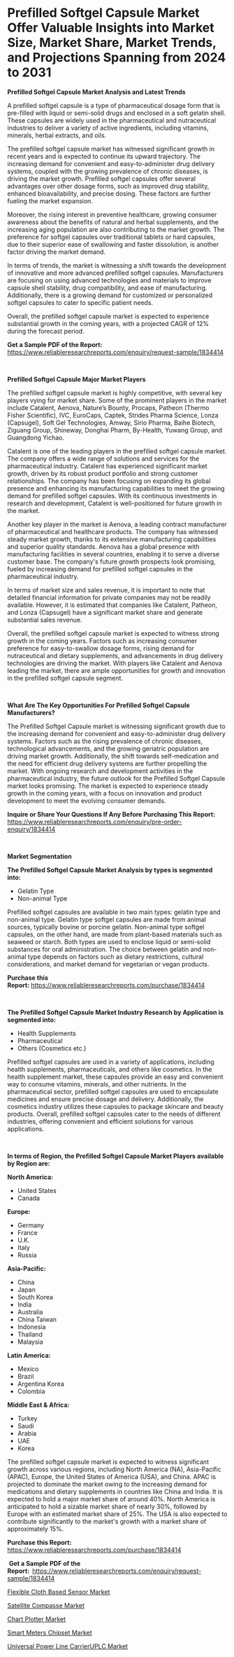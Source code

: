 <p><h1>Prefilled Softgel Capsule Market Offer Valuable Insights into Market Size, Market Share, Market Trends, and Projections Spanning from 2024 to 2031</h1></p><p><strong>Prefilled Softgel Capsule Market Analysis and Latest Trends</strong></p>
<p><p>A prefilled softgel capsule is a type of pharmaceutical dosage form that is pre-filled with liquid or semi-solid drugs and enclosed in a soft gelatin shell. These capsules are widely used in the pharmaceutical and nutraceutical industries to deliver a variety of active ingredients, including vitamins, minerals, herbal extracts, and oils.</p><p>The prefilled softgel capsule market has witnessed significant growth in recent years and is expected to continue its upward trajectory. The increasing demand for convenient and easy-to-administer drug delivery systems, coupled with the growing prevalence of chronic diseases, is driving the market growth. Prefilled softgel capsules offer several advantages over other dosage forms, such as improved drug stability, enhanced bioavailability, and precise dosing. These factors are further fueling the market expansion.</p><p>Moreover, the rising interest in preventive healthcare, growing consumer awareness about the benefits of natural and herbal supplements, and the increasing aging population are also contributing to the market growth. The preference for softgel capsules over traditional tablets or hard capsules, due to their superior ease of swallowing and faster dissolution, is another factor driving the market demand.</p><p>In terms of trends, the market is witnessing a shift towards the development of innovative and more advanced prefilled softgel capsules. Manufacturers are focusing on using advanced technologies and materials to improve capsule shell stability, drug compatibility, and ease of manufacturing. Additionally, there is a growing demand for customized or personalized softgel capsules to cater to specific patient needs.</p><p>Overall, the prefilled softgel capsule market is expected to experience substantial growth in the coming years, with a projected CAGR of 12% during the forecast period.</p></p>
<p><strong>Get a Sample PDF of the Report:&nbsp;</strong> <a href="https://www.reliableresearchreports.com/enquiry/request-sample/1834414">https://www.reliableresearchreports.com/enquiry/request-sample/1834414</a></p>
<p>&nbsp;</p>
<p><strong>Prefilled Softgel Capsule Major Market Players</strong></p>
<p><p>The prefilled softgel capsule market is highly competitive, with several key players vying for market share. Some of the prominent players in the market include Catalent, Aenova, Nature’s Bounty, Procaps, Patheon (Thermo Fisher Scientific), IVC, EuroCaps, Captek, Strides Pharma Science, Lonza (Capsugel), Soft Gel Technologies, Amway, Sirio Pharma, Baihe Biotech, Ziguang Group, Shineway, Donghai Pharm, By-Health, Yuwang Group, and Guangdong Yichao.</p><p>Catalent is one of the leading players in the prefilled softgel capsule market. The company offers a wide range of solutions and services for the pharmaceutical industry. Catalent has experienced significant market growth, driven by its robust product portfolio and strong customer relationships. The company has been focusing on expanding its global presence and enhancing its manufacturing capabilities to meet the growing demand for prefilled softgel capsules. With its continuous investments in research and development, Catalent is well-positioned for future growth in the market.</p><p>Another key player in the market is Aenova, a leading contract manufacturer of pharmaceutical and healthcare products. The company has witnessed steady market growth, thanks to its extensive manufacturing capabilities and superior quality standards. Aenova has a global presence with manufacturing facilities in several countries, enabling it to serve a diverse customer base. The company's future growth prospects look promising, fueled by increasing demand for prefilled softgel capsules in the pharmaceutical industry.</p><p>In terms of market size and sales revenue, it is important to note that detailed financial information for private companies may not be readily available. However, it is estimated that companies like Catalent, Patheon, and Lonza (Capsugel) have a significant market share and generate substantial sales revenue.</p><p>Overall, the prefilled softgel capsule market is expected to witness strong growth in the coming years. Factors such as increasing consumer preference for easy-to-swallow dosage forms, rising demand for nutraceutical and dietary supplements, and advancements in drug delivery technologies are driving the market. With players like Catalent and Aenova leading the market, there are ample opportunities for growth and innovation in the prefilled softgel capsule segment.</p></p>
<p>&nbsp;</p>
<p><strong>What Are The Key Opportunities For Prefilled Softgel Capsule Manufacturers?</strong></p>
<p><p>The Prefilled Softgel Capsule market is witnessing significant growth due to the increasing demand for convenient and easy-to-administer drug delivery systems. Factors such as the rising prevalence of chronic diseases, technological advancements, and the growing geriatric population are driving market growth. Additionally, the shift towards self-medication and the need for efficient drug delivery systems are further propelling the market. With ongoing research and development activities in the pharmaceutical industry, the future outlook for the Prefilled Softgel Capsule market looks promising. The market is expected to experience steady growth in the coming years, with a focus on innovation and product development to meet the evolving consumer demands.</p></p>
<p><strong>Inquire or Share Your Questions If Any Before Purchasing This Report:</strong> <a href="https://www.reliableresearchreports.com/enquiry/pre-order-enquiry/1834414">https://www.reliableresearchreports.com/enquiry/pre-order-enquiry/1834414</a></p>
<p>&nbsp;</p>
<p><strong>Market Segmentation</strong></p>
<p><strong>The Prefilled Softgel Capsule Market Analysis by types is segmented into:</strong></p>
<p><ul><li>Gelatin Type</li><li>Non-animal Type</li></ul></p>
<p><p>Prefilled softgel capsules are available in two main types: gelatin type and non-animal type. Gelatin type softgel capsules are made from animal sources, typically bovine or porcine gelatin. Non-animal type softgel capsules, on the other hand, are made from plant-based materials such as seaweed or starch. Both types are used to enclose liquid or semi-solid substances for oral administration. The choice between gelatin and non-animal type depends on factors such as dietary restrictions, cultural considerations, and market demand for vegetarian or vegan products.</p></p>
<p><strong>Purchase this Report:&nbsp;</strong><a href="https://www.reliableresearchreports.com/purchase/1834414">https://www.reliableresearchreports.com/purchase/1834414</a></p>
<p>&nbsp;</p>
<p><strong>The Prefilled Softgel Capsule Market Industry Research by Application is segmented into:</strong></p>
<p><ul><li>Health Supplements</li><li>Pharmaceutical</li><li>Others (Cosmetics etc.)</li></ul></p>
<p><p>Prefilled softgel capsules are used in a variety of applications, including health supplements, pharmaceuticals, and others like cosmetics. In the health supplement market, these capsules provide an easy and convenient way to consume vitamins, minerals, and other nutrients. In the pharmaceutical sector, prefilled softgel capsules are used to encapsulate medicines and ensure precise dosage and delivery. Additionally, the cosmetics industry utilizes these capsules to package skincare and beauty products. Overall, prefilled softgel capsules cater to the needs of different industries, offering convenient and efficient solutions for various applications.</p></p>
<p>&nbsp;</p>
<p><strong>In terms of Region, the Prefilled Softgel Capsule Market Players available by Region are:</strong></p>
<p>
    <p> <strong> North America: </strong>
        <ul>
            <li>United States</li>
            <li>Canada</li>
        </ul>
        </p> 
    <p> <strong> Europe: </strong>
        <ul>
            <li>Germany</li>
            <li>France</li>
            <li>U.K.</li>
            <li>Italy</li>
            <li>Russia</li>
        </ul>
        </p> 
    <p> <strong> Asia-Pacific: </strong>
        <ul>
            <li>China</li>
            <li>Japan</li>
            <li>South Korea</li>
            <li>India</li>
            <li>Australia</li>
            <li>China Taiwan</li>
            <li>Indonesia</li>
            <li>Thailand</li>
            <li>Malaysia</li>
        </ul>
        </p> 
    <p> <strong> Latin America: </strong>
        <ul>
            <li>Mexico</li>
            <li>Brazil</li>
            <li>Argentina Korea</li>
            <li>Colombia</li>
        </ul>
        </p> 
    <p> <strong> Middle East & Africa: </strong>
        <ul>
            <li>Turkey</li>
            <li>Saudi</li>
            <li>Arabia</li>
            <li>UAE</li>
            <li>Korea</li>
        </ul>
    </p>
    </p>
<p><p>The prefilled softgel capsule market is expected to witness significant growth across various regions, including North America (NA), Asia-Pacific (APAC), Europe, the United States of America (USA), and China. APAC is projected to dominate the market owing to the increasing demand for medications and dietary supplements in countries like China and India. It is expected to hold a major market share of around 40%. North America is anticipated to hold a sizable market share of nearly 30%, followed by Europe with an estimated market share of 25%. The USA is also expected to contribute significantly to the market's growth with a market share of approximately 15%.</p></p>
<p><strong>Purchase this Report: </strong><a href="https://www.reliableresearchreports.com/purchase/1834414">https://www.reliableresearchreports.com/purchase/1834414</a></p>
<p>&nbsp;<strong>Get a Sample PDF of the Report:&nbsp;&nbsp;</strong><a href="https://www.reliableresearchreports.com/enquiry/request-sample/1834414">https://www.reliableresearchreports.com/enquiry/request-sample/1834414</a></p>
<p><strong></strong></p>
<p><p><a href="https://www.linkedin.com/pulse/flexible-cloth-based-sensor-market-dynamics-2024-2031-also-d7hsc?trackingId=o5jpckvDTr%2BYFn9RDYVWzw%3D%3D">Flexible Cloth Based Sensor Market</a></p><p><a href="https://medium.com/@emmyrolfson8689/satellite-compasse-market-size-market-outlook-and-market-forecast-2024-to-2031-dafdd91e768d">Satellite Compasse Market</a></p><p><a href="https://medium.com/@emmyrolfson8689/chart-plotter-market-size-market-outlook-and-market-forecast-2024-to-2031-fa3356867912">Chart Plotter Market</a></p><p><a href="https://www.linkedin.com/pulse/smart-meters-chipset-market-size-share-amp-trends-analysis-utxrc?trackingId=vq76iQ6bR96ggHFAF2QnZQ%3D%3D">Smart Meters Chipset Market</a></p><p><a href="https://www.linkedin.com/pulse/universal-power-line-carrieruplc-market-size-growth-segmentation-iwhbf?trackingId=gF6hflslRk2bPNonaUc4jA%3D%3D">Universal Power Line CarrierUPLC Market</a></p></p>